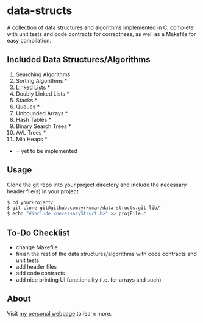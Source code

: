 data-structs
============

A collection of data structures and algorithms implemented in C, complete with unit tests and code contracts for correctness, as well as a Makefile for easy compilation.

Included Data Structures/Algorithms
------------------------------------
1. Searching Algorithms 
2. Sorting Algorithms *
3. Linked Lists *
4. Doubly Linked Lists *
5. Stacks * 
6. Queues *
7. Unbounded Arrays * 
8. Hash Tables *
9. Binary Search Trees *
10. AVL Trees *
11. Min Heaps *

* = yet to be implemented

Usage
-----

Clone the git repo into your project directory and include the necessary header file(s) in your project
```bash
$ cd yourProject/
$ git clone git@github.com:yrkumar/data-structs.git lib/
$ echo "#include <necessaryStruct.h>" >> projFile.c
```

To-Do Checklist
---------------

- change Makefile
- finish the rest of the data structures/algorithms with code contracts and unit tests
- add header files
- add code contracts
- add nice printing UI functionality (i.e. for arrays and such)

About
-----

Visit [my personal webpage](http://yrkumar.github.io) to learn more.


